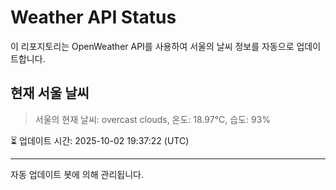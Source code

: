 
# Weather API Status

이 리포지토리는 OpenWeather API를 사용하여 서울의 날씨 정보를 자동으로 업데이트합니다.

## 현재 서울 날씨
> 서울의 현재 날씨: overcast clouds, 온도: 18.97°C, 습도: 93%

⏳ 업데이트 시간: 2025-10-02 19:37:22 (UTC)

---
자동 업데이트 봇에 의해 관리됩니다.
